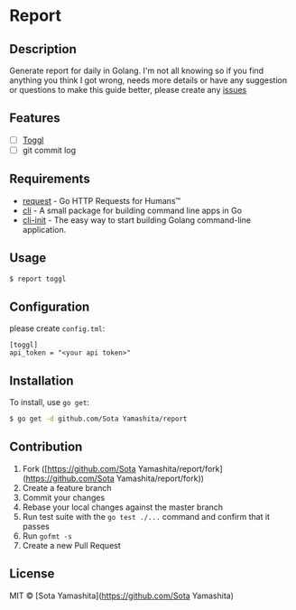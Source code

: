 # Report

## Description

Generate report for daily in Golang. I'm not all knowing so if you find anything you think I got wrong, needs more details or have any suggestion or questions to make this guide better, please create any [issues](https://github.com/sotayamashita/report/issues)

## Features

* [ ] [Toggl](https://www.toggl.com/)
* [ ] git commit log

## Requirements

* [request](https://github.com/mozillazg/request) - Go HTTP Requests for Humans™
* [cli](https://github.com/codegangsta/cli) - A small package for building command line apps in Go
* [cli-init](https://github.com/tcnksm/cli-init) - The easy way to start building Golang command-line application.

## Usage

```bash
$ report toggl
```

## Configuration

please create `config.tml`:

```
[toggl]
api_token = "<your api token>"
```

## Installation

To install, use `go get`:

```bash
$ go get -d github.com/Sota Yamashita/report
```

## Contribution

1. Fork ([https://github.com/Sota Yamashita/report/fork](https://github.com/Sota Yamashita/report/fork))
1. Create a feature branch
1. Commit your changes
1. Rebase your local changes against the master branch
1. Run test suite with the `go test ./...` command and confirm that it passes
1. Run `gofmt -s`
1. Create a new Pull Request

## License

MIT © [Sota Yamashita](https://github.com/Sota Yamashita)
